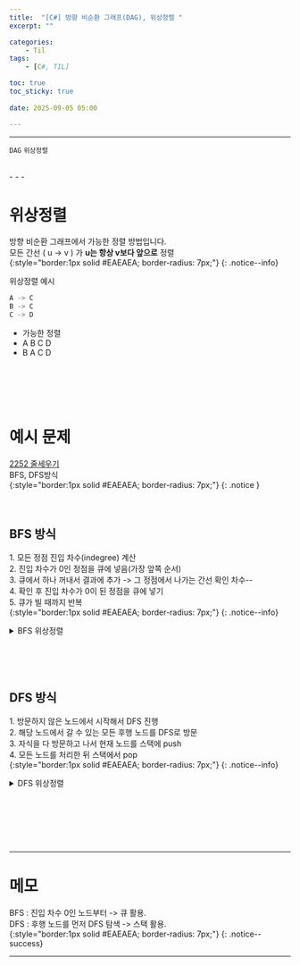 ```yaml
---
title:  "[C#] 방향 비순환 그래프(DAG), 위상정렬 "
excerpt: ""

categories:
    - Til
tags:
    - [C#, TIL]

toc: true
toc_sticky: true
 
date: 2025-09-05 05:00

---
```

- - -

`DAG` `위상정렬`

<br>
- - - 


# 위상정렬
방향 비순환 그래프에서 가능한 정렬 방법입니다.  
모든 간선 ( u -> v ) 가 **u는 항상 v보다 앞으로** 정렬   
{:style="border:1px solid #EAEAEA; border-radius: 7px;"}
{: .notice--info}  


<summary>위상정렬 예시</summary>
<div class="notice--primary" markdown="1"> 

```c# 
A -> C
B -> C
C -> D
```
- 가능한 정렬  
- A B C D  
- B A C D  
</div>


<BR><BR><BR><BR>

# 예시 문제
[2252 줄세우기](https://www.acmicpc.net/problem/2252)  
BFS, DFS방식  
{:style="border:1px solid #EAEAEA; border-radius: 7px;"}
{: .notice
}  
<BR><BR>

## BFS 방식
1.&nbsp;모든 정점 진입 차수(indegree) 계산  
2.&nbsp;진입 차수가 0인 정점을 큐에 넣음(가장 앞쪽 순서)  
3.&nbsp;큐에서 하나 꺼내서 결과에 추가 -> 그 정점에서 나가는 간선 확인 차수--  
4.&nbsp;확인 후 진입 차수가 0이 된 정점을 큐에 넣기  
5.&nbsp;큐가 빌 때까지 반복  
{:style="border:1px solid #EAEAEA; border-radius: 7px;"}
{: .notice--info}  

<details>
<summary> BFS 위상정렬</summary>
<div class="notice--primary" markdown="1"> 

```c# 
class Program
{
    static StreamWriter sw = new StreamWriter(Console.OpenStandardOutput());

    static void Main()
    {
        int[] input = Array.ConvertAll(Console.ReadLine().Split(), Convert.ToInt32);
        int n = input[0];
        int m = input[1];

        List<int>[] graph = new List<int>[n+1];
        int[] indegree = new int[n + 1];

        for (int i = 1; i <= n; i++)
        {
            graph[i] = new List<int>();
        }

        for (int i = 0; i < m; i++)
        {
            int[] ab = Array.ConvertAll(Console.ReadLine().Split(), Convert.ToInt32);
            int a = ab[0];
            int b = ab[1];

            graph[a].Add(b);

            //⭐1. 모든 정점 진입 차수(indegree) 계산  
            indegree[b]++;
        }

        Queue<int> que = new Queue<int>();
        for (int i = 1; i <= n; i++)
        {
            if (indegree[i]==0)
            {
                //⭐2. 진입 차수가 0인 정점을 큐에 넣음(가장 앞쪽 순서)  
                que.Enqueue(i);
            }
        }

        List<int> result = new List<int>();

        //⭐5. 큐가 빌 때까지 반복  
        while (que.Count>0)
        {
            //⭐3. 큐에서 하나 꺼내서 결과에 추가  
            int now = que.Dequeue();
            result.Add(now);

            
            foreach (int next in graph[now])
            {
                //⭐3-2. -> 그 정점에서 나가는 간선 확인, 차수--  
                indegree[next]--;
                if (indegree[next]==0)
                {
                    //⭐4. 확인 후 진입 차수가 0이 된 정점을 큐에 넣기 
                    que.Enqueue(next);
                }
            }
        }

        sw.WriteLine(string.Join(" ",result));
        sw.Flush(); sw.Close();
    }
}
```

</div>
</details>

<br><br><br>

## DFS 방식
1.&nbsp;방문하지 않은 노드에서 시작해서 DFS 진행  
2.&nbsp;해당 노드에서 갈 수 있는 모든 후행 노드를 DFS로 방문  
3.&nbsp;자식을 다 방문하고 나서 현재 노드를 스택에 push  
4.&nbsp;모든 노드를 처리한 뒤 스택에서 pop  
{:style="border:1px solid #EAEAEA; border-radius: 7px;"}
{: .notice--info}  

<details>
<summary> DFS 위상정렬</summary>
<div class="notice--primary" markdown="1"> 

```c# 
class Program
{
    static StreamWriter sw = new StreamWriter(Console.OpenStandardOutput());

    static List<int>[] graph;
    static bool[] visited;
    static Stack<int> stack = new Stack<int>();

    static void Main()
    {
        int[] input = Array.ConvertAll(Console.ReadLine().Split(), Convert.ToInt32);
        int n = input[0];
        int m = input[1];

        graph = new List<int>[n+1];
        visited = new bool[n + 1];

        for (int i = 1; i <= n; i++)
        {
            graph[i] = new List<int>();
        }

        for (int i = 0; i < m; i++)
        {
            int[] ab = Array.ConvertAll(Console.ReadLine().Split(), Convert.ToInt32);
            int a = ab[0];
            int b = ab[1];

            graph[a].Add(b);
        }

        for (int i = 1; i <= n; i++)
        {
            if (!visited[i])
            {
                //⭐1. 방문하지 않은 노드에서 시작해서 DFS 진행 
                DFS(i);
            }
        }

        while (stack.Count>0)
        {
            //⭐4. 모든 노드를 처리한 뒤 스택에서 pop 
            sw.Write(stack.Pop() + " ");
        }

        sw.Flush(); sw.Close();
    }

    static void DFS(int node) 
    {
        visited[node] = true;
        foreach (int next in graph[node])
        {
            //⭐2. 해당 노드에서 갈 수 있는 모든 후행 노드를 DFS로 방문  
            if (!visited[next])
            {
                DFS(next);
            }
        }

        //⭐3. 자식을 다 방문하고 나서 현재 노드를 스택에 push  
        stack.Push(node);
    }
}
```

</div>
</details>


<br><br><br><br><br>
- - - 


# 메모
BFS : 진입 차수 0인 노드부터 -> 큐 활용.  
DFS : 후행 노드를 먼저 DFS 탐색 -> 스택 활용.  
{:style="border:1px solid #EAEAEA; border-radius: 7px;"}
{: .notice--success}  

- - -